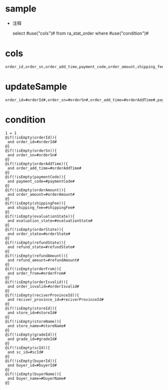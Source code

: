 sample
===
* 注释

	select #use("cols")# from ra_stat_order  where  #use("condition")#

cols
===
	order_id,order_sn,order_add_time,payment_code,order_amount,shipping_fee,evaluation_state,order_state,refund_state,refund_amount,order_from,order_isvalid,reciver_province_id,store_id,store_name,grade_id,sc_id,buyer_id,buyer_name

updateSample
===
	
	order_id=#orderId#,order_sn=#orderSn#,order_add_time=#orderAddTime#,payment_code=#paymentCode#,order_amount=#orderAmount#,shipping_fee=#shippingFee#,evaluation_state=#evaluationState#,order_state=#orderState#,refund_state=#refundState#,refund_amount=#refundAmount#,order_from=#orderFrom#,order_isvalid=#orderIsvalid#,reciver_province_id=#reciverProvinceId#,store_id=#storeId#,store_name=#storeName#,grade_id=#gradeId#,sc_id=#scId#,buyer_id=#buyerId#,buyer_name=#buyerName#

condition
===

	1 = 1  
	@if(!isEmpty(orderId)){
	 and order_id=#orderId#
	@}
	@if(!isEmpty(orderSn)){
	 and order_sn=#orderSn#
	@}
	@if(!isEmpty(orderAddTime)){
	 and order_add_time=#orderAddTime#
	@}
	@if(!isEmpty(paymentCode)){
	 and payment_code=#paymentCode#
	@}
	@if(!isEmpty(orderAmount)){
	 and order_amount=#orderAmount#
	@}
	@if(!isEmpty(shippingFee)){
	 and shipping_fee=#shippingFee#
	@}
	@if(!isEmpty(evaluationState)){
	 and evaluation_state=#evaluationState#
	@}
	@if(!isEmpty(orderState)){
	 and order_state=#orderState#
	@}
	@if(!isEmpty(refundState)){
	 and refund_state=#refundState#
	@}
	@if(!isEmpty(refundAmount)){
	 and refund_amount=#refundAmount#
	@}
	@if(!isEmpty(orderFrom)){
	 and order_from=#orderFrom#
	@}
	@if(!isEmpty(orderIsvalid)){
	 and order_isvalid=#orderIsvalid#
	@}
	@if(!isEmpty(reciverProvinceId)){
	 and reciver_province_id=#reciverProvinceId#
	@}
	@if(!isEmpty(storeId)){
	 and store_id=#storeId#
	@}
	@if(!isEmpty(storeName)){
	 and store_name=#storeName#
	@}
	@if(!isEmpty(gradeId)){
	 and grade_id=#gradeId#
	@}
	@if(!isEmpty(scId)){
	 and sc_id=#scId#
	@}
	@if(!isEmpty(buyerId)){
	 and buyer_id=#buyerId#
	@}
	@if(!isEmpty(buyerName)){
	 and buyer_name=#buyerName#
	@}
	
	